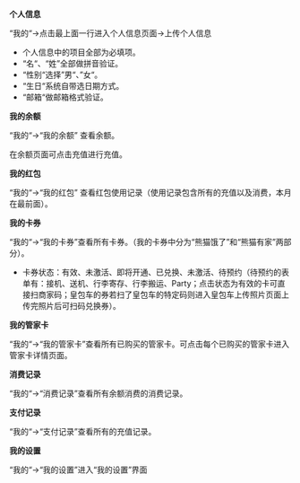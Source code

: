 **个人信息**

“我的“-&gt;点击最上面一行进入个人信息页面-&gt;上传个人信息

* 个人信息中的项目全部为必填项。
* “名“、“姓”全部做拼音验证。
* “性别“选择”男“、”女“。
* “生日“系统自带选日期方式。
* “邮箱“做邮箱格式验证。

**我的余额**

“我的“-&gt;“我的余额” 查看余额。

在余额页面可点击充值进行充值。

**我的红包**

“我的“-&gt;“我的红包” 查看红包使用记录（使用记录包含所有的充值以及消费，本月在最前面）。

**我的卡券**

“我的“-&gt;“我的卡券”查看所有卡券。（我的卡券中分为“熊猫饿了”和“熊猫有家”两部分）。

* 卡券状态：有效、未激活、即将开通、已兑换、未激活、待预约（待预约的表单有：接机、送机、行李寄存、行李搬运、Party；点击状态为有效的卡可直接扫商家码；皇包车的券若扫了皇包车的特定码则进入皇包车上传照片页面上传完照片后可扫码兑换券）。

**我的管家卡**

“我的“-&gt;“我的管家卡”查看所有已购买的管家卡。可点击每个已购买的管家卡进入管家卡详情页面。

**消费记录**

“我的“-&gt;“消费记录”查看所有余额消费的消费记录。

**支付记录**

“我的“-&gt;“支付记录”查看所有的充值记录。

**我的设置**

“我的“-&gt;“我的设置”进入“我的设置”界面



